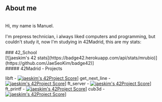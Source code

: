 
## About me</br>
</br>
Hi, my name is Manuel.</br>
</br>
I'm prepress technician, i always liked computers and programming, but couldn't study it, now I'm studying in 42Madrid, this are my stats:</br>
</br>
### 42_School</br>
[![jaeskim's 42 stats](https://badge42.herokuapp.com/api/stats/mrubio)](https://github.com/JaeSeoKim/badge42)]
</br>
##### 42Madrid - Projects</br>

libft - 
[![jaeskim's 42Project Score](https://badge42.herokuapp.com/api/project/mrubio/Libft)](https://github.com/JaeSeoKim/badge42)]
get_next_line - 
[![jaeskim's 42Project Score](https://badge42.herokuapp.com/api/project/mrubio/get_next_line)](https://github.com/JaeSeoKim/badge42)]
ft_server - 
[![jaeskim's 42Project Score](https://badge42.herokuapp.com/api/project/mrubio/ft_server)](https://github.com/JaeSeoKim/badge42)]
ft_printf -
[![jaeskim's 42Project Score](https://badge42.herokuapp.com/api/project/mrubio/ft_printf)](https://github.com/JaeSeoKim/badge42)]
cub3d - 
[![jaeskim's 42Project Score](https://badge42.herokuapp.com/api/project/mrubio/cub3D)](https://github.com/JaeSeoKim/badge42)]

